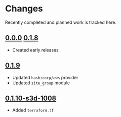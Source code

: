 # Changes
Recently completed and planned work is tracked here.

## [0.0.0](.) [0.1.8](.)
- Created early releases

## [0.1.9](.)
- Updated `hashicorp/aws` provider
- Updated `site_group` module

## [0.1.10-s3d-1008](.)
- Added `terraform.tf`
